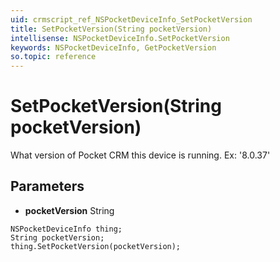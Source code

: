 ```yaml
---
uid: crmscript_ref_NSPocketDeviceInfo_SetPocketVersion
title: SetPocketVersion(String pocketVersion)
intellisense: NSPocketDeviceInfo.SetPocketVersion
keywords: NSPocketDeviceInfo, GetPocketVersion
so.topic: reference
---
```


# SetPocketVersion(String pocketVersion)

What version of Pocket CRM this device is running. Ex: '8.0.37'

## Parameters

* **pocketVersion** String

```crmscript
NSPocketDeviceInfo thing;
String pocketVersion;
thing.SetPocketVersion(pocketVersion);
```

